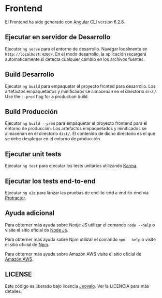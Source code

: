 # Frontend
El Frontend ha sido generado con [Angular CLI](https://github.com/angular/angular-cli) version 6.2.8.

## Ejecutar en servidor de Desarrollo
Ejecutar `ng serve` para el entorno de desarrollo. Navegar localmente en `http://localhost:4200/`. En el modo desarrollo, la aplicación recargará automaticamente si detecta cualquier cambio en los archivos fuentes.

## Build Desarrollo
Ejecutar `ng build` para empaquetar el proyecto fronted para desarrollo. Los artefactos empaquetados y minificados se almacenan en el directorio `dist/`. Use the `--prod` flag for a production build.

## Build Producción
Ejecutar `ng build --prod` para empaquetar el proyecto frontend para el entorno de producción. Los artefactos empaquetados y minificados se almacenan en el directorio `dist/`. El contenido de dicho directorio es el que se debe desplegar en el entorno de producción.

## Ejecutar unit tests
Ejecutar `ng test` para ejecutar los tests unitarios utilizando [Karma](https://karma-runner.github.io).

## Ejecutar los tests end-to-end
Ejecutar `ng e2e` para lanzar las pruebas de end-to-end a end-to-end via [Protractor](http://www.protractortest.org/).

## Ayuda adicional
Para obterner más ayuda sobre Nodje JS utilizar el comando `node --help` o visite el sitio oficial de 
[Node Js](https://nodejs.org/es/).

Para obterner más ayuda sobre Npm utilizar el comando `npm --help` o visite el sitio oficial de 
[Npm](https://www.npmjs.com/).

Para obterner más ayuda sobre Amazón AWS visite el sitio oficial de  [Amazón AWS](https://aws.amazon.com).


## LICENSE

Este código es liberado bajo licencia [Jeovalo](https://www.jeovalo.com). Ver la LICENCIA para más detalles.
